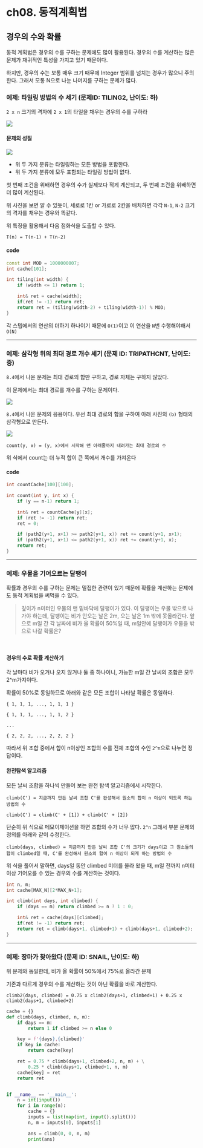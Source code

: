 # ch08. 동적계획법 

## 경우의 수와 확률

동적 계획법은 경우의 수를 구하는 문제에도 많이 활용된다. 경우의 수를 계산하는 많은 문제가 재귀적인 특성을 가지고 있기 때문이다.

하지만, 경우의 수는 보통 매우 크기 때무에 Integer 범위를 넘치는 경우가 많으니 주의한다. 그래서 모통 N으로 나눈 나머지를 구하는 문제가 많다.


### 예제: 타일링 방법의 수 세기 (문제ID: TILING2, 난이도: 하)

`2 x n` 크기의 격자에 `2 x 1`의 타일을 채우는 경우의 수를 구하라


![](images/ch08(3)/2.png)

#### 문제의 성질

![](images/ch08(3)/1.png)

* 위 두 가지 분류는 타일링하는 모든 방법을 포함한다.
* 위 두 가지 분류에 모두 포함되는 타일링 방법이 없다.

첫 번째 조건을 위배하면 경우의 수가 실제보다 적게 계산되고, 두 번째 조건을 위배하면 더 많이 계산된다.

위 사진을 보면 알 수 있듯이, 세로로 1칸 or 가로로 2칸을 배치하면 각각 `N-1`, `N-2` 크기의 격자를 채우는 경우와 똑같다.

위 특징을 활용해서 다음 점화식을 도출할 수 있다.

`T(n) = T(n-1) + T(n-2)`

#### code

```cpp
const int MOD = 1000000007;
int cache[101];

int tiling(int width) {
    if (width <= 1) return 1;

    int& ret = cache[width];
    if(ret != -1) return ret;
    return ret = (tiling(width-2) + tiling(width-1)) % MOD;
}
```

각 스텝에서의 연산의 더하기 하나이기 때문에 `O(1)`이고 이 연산을 `N`번 수행해야해서 `O(N)`

---

### 예제: 삼각형 위의 최대 경로 개수 세기 (문제 ID: TRIPATHCNT, 난이도: 중)

`8.4`에서 나온 문제는 최대 경로의 합만 구하고, 경로 자체는 구하지 않았다.

이 문제에서는 최대 경로를 개수를 구하는 문제이다.

![](images/ch08(3)/3.png)

`8.4`에서 나온 문제의 응용이다. 우선 최대 경로의 합을 구하여 아래 사진의 `(b)` 형태의 삼각형으로 만든다.

![](images/ch08(3)/4.png)


`count(y, x) = (y, x)에서 시작해 맨 아래줄까지 내려가는 최대 경로의 수`

위 식에서 count는 더 누적 합이 큰 쪽에서 개수를 가져온다

#### code

```cpp
int countCache[100][100];

int count(int y, int x) {
    if (y == n-1) return 1;

    int& ret = countCache[y][x];
    if (ret != -1) return ret;
    ret = 0;

    if (path2(y+1, x+1) >= path2(y+1, x)) ret += count(y+1, x+1);
    if (path2(y+1, x+1) <= path2(y+1, x)) ret += count(y+1, x);
    return ret;
}
```

---

### 예제: 우물을 기어오르는 달팽이

확률과 경우의 수를 구하는 문제는 밀접한 관련이 있기 때문에 확률을 계산하는 문제에도 동적 계획법을 써먹을 수 있다.


> 깊이가 n미터인 우물의 맨 밑바닥에 달팽이가 있다. 이 달팽이는 우물 밖으로 나가야 하는데, 달팽이는 비가 안오는 날은 2m, 오는 날은 1m 밖에 못올라간다. 앞으로 m일 간 각 날짜에 비가 올 확률이 50%일 때, m일안에 달팽이가 우물을 밖으로 나갈 확률은?

<br>

#### 경우의 수로 확률 계산하기

각 날마다 비가 오거나 오지 않거나 둘 중 하나이니, 가능한 m일 간 날씨의 조합은 모두 2^m가지이다. 

확률이 50%로 동일하므로 아래와 같은 모든 조합이 나타날 확률은 동일하다.


`{ 1, 1, 1, ..., 1, 1, 1 }`

`{ 1, 1, 1, ..., 1, 1, 2 }`

`...`

`{ 2, 2, 2, ..., 2, 2, 2 }`

따라서 위 조합 중에서 합이 n이상인 조합의 수를 전체 조합의 수인 `2^n`으로 나누면 정답이다.

#### 완전탐색 알고리즘

모든 날씨 조합을 하나씩 만들어 보는 완전 탐색 알고리즘에서 시작한다.

`climb(C') = 지금까지 만든 날씨 조합 C'를 완성해서 원소의 합이 n 이상이 되도록 하는 방법의 수`

`climb(C') = climb(C' + [1]) + climb(C' + [2])`

단순히 위 식으로 메모이제이션을 하면 조합의 수가 너무 많다. `2^n` 그래서 부분 문제의 정의를 아래와 같이 수정한다.

`climb(days, climbed) = 지금까지 만든 날씨 조합 C'의 크기가 days이고 그 원소들의 합이 climbed일 때, C'를 완성해서 원소의 합이 n 이상이 되게 하는 방법의 수`

위 식을 풀어서 말하면, days일 동안 climbed 미터를 올라 왔을 때, m일 전까지 n미터 이상 기어오를 수 있는 경우의 수를 계산하는 것이다.


```cpp
int n, m;
int cache[MAX_N][2*MAX_N+1];

int climb(int days, int climbed) {
    if (days == m) return climbed >= n ? 1 : 0;

    int& ret = cache[days][climbed];
    if(ret != -1) return ret;
    return ret = climb(days+1, climbed+1) + climb(days+1, climbed+2);
}
```

---

### 예제: 장마가 찾아왔다 (문제 ID: SNAIL, 난이도: 하)

위 문제와 동일한데, 비가 올 확률이 50%에서 75%로 올라간 문제

기존과 다르게 경우의 수를 계산하는 것이 아닌 확률을 바로 계산한다.

`climb2(days, climbed) = 0.75 x climb2(days+1, climbed+1) + 0.25 x climb2(days+1, climbed+2)`


```python
cache = {}
def climb(days, climbed, n, m):
    if days == m:
        return 1 if climbed >= n else 0

    key = f'{days},{climbed}'
    if key in cache:
        return cache[key]

    ret = 0.75 * climb(days+1, climbed+2, n, m) + \
        0.25 * climb(days+1, climbed+1, n, m)
    cache[key] = ret
    return ret 


if __name__ == '__main__':
    n = int(input())
    for i in range(n):
        cache = {}
        inputs = list(map(int, input().split()))
        n, m = inputs[0], inputs[1]

        ans = climb(0, 0, n, m)
        print(ans)
```


